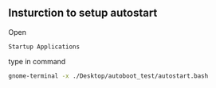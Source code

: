 ## Insturction to setup autostart

Open 
```
Startup Applications
```

type in command
```bash
gnome-terminal -x ./Desktop/autoboot_test/autostart.bash
```
